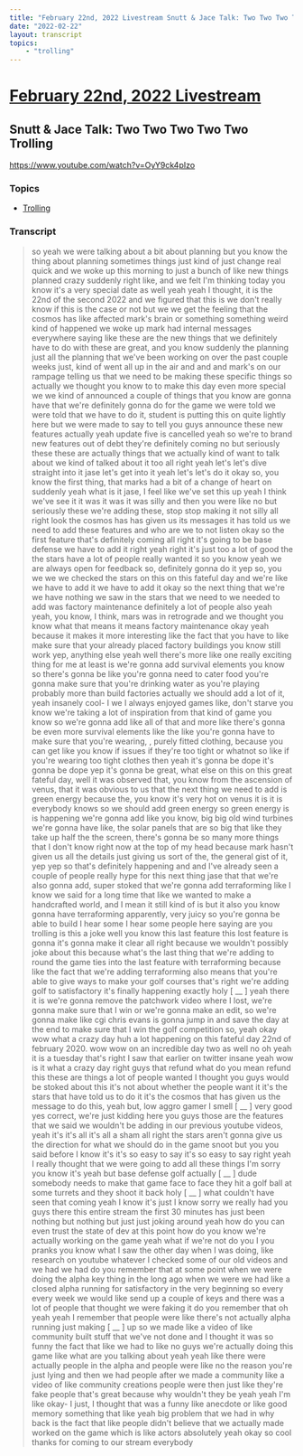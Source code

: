```yaml
---
title: "February 22nd, 2022 Livestream Snutt & Jace Talk: Two Two Two Two Two Trolling"
date: "2022-02-22"
layout: transcript
topics:
    - "trolling"
---
```

# [February 22nd, 2022 Livestream](../2022-02-22.md)
## Snutt & Jace Talk: Two Two Two Two Two Trolling
https://www.youtube.com/watch?v=OyY9ck4pIzo

### Topics
* [Trolling](../topics/trolling.md)

### Transcript

> so yeah we were talking about a bit about planning but you know the thing about planning sometimes things just kind of just change real quick and we woke up this morning to just a bunch of like new things planned crazy suddenly right like, and we felt I'm thinking today you know it's a very special date as well yeah yeah I thought, it is the 22nd of the second 2022 and we figured that this is we don't really know if this is the case or not but we we get the feeling that the cosmos has like affected mark's brain or something something weird kind of happened we woke up mark had internal messages everywhere saying like these are the new things that we definitely have to do with these are great, and you know suddenly the planning just all the planning that we've been working on over the past couple weeks just, kind of went all up in the air and and and mark's on our rampage telling us that we need to be making these specific things so actually we thought you know to to make this day even more special we we kind of announced a couple of things that you know are gonna have that we're definitely gonna do for the game we were told we were told that we have to do it, student is putting this on quite lightly here but we were made to say to tell you guys announce these new features actually yeah update five is cancelled yeah so we're to brand new features out of debt they're definitely coming no but seriously these these are actually things that we actually kind of want to talk about we kind of talked about it too all right yeah let's let's dive straight into it jase let's get into it yeah let's let's do it okay so, you know the first thing, that marks had a bit of a change of heart on suddenly yeah what is it jase, I feel like we've set this up yeah I think we've see it it was it was it was silly and then you were like no but seriously these we're adding these, stop stop making it not silly all right look the cosmos has has given us its messages it has told us we need to add these features and who are we to not listen okay so the first feature that's definitely coming all right it's going to be base defense we have to add it right yeah right it's just too a lot of good the the stars have a lot of people really wanted it so you know yeah we are always open for feedback so, definitely gonna do it yep so, you we we we checked the stars on this on this fateful day and we're like we have to add it we have to add it okay so the next thing that we're we have nothing we saw in the stars that we need to we needed to add was factory maintenance definitely a lot of people also yeah yeah, you know, I think, mars was in retrograde and we thought you know what that means it means factory maintenance okay yeah because it makes it more interesting like the fact that you have to like make sure that your already placed factory buildings you know still work yep, anything else yeah well there's more like one really exciting thing for me at least is we're gonna add survival elements you know so there's gonna be like you're gonna need to cater food you're gonna make sure that you're drinking water as you're playing probably more than build factories actually we should add a lot of it, yeah insanely cool- I we I always enjoyed games like, don't starve you know we're taking a lot of inspiration from that kind of game you know so we're gonna add like all of that and more like there's gonna be even more survival elements like the like you're gonna have to make sure that you're wearing, , purely fitted clothing, because you can get like you know if issues if they're too tight or whatnot so like if you're wearing too tight clothes then yeah it's gonna be dope it's gonna be dope yep it's gonna be great, what else on this on this great fateful day, well it was observed that, you know from the ascension of venus, that it was obvious to us that the next thing we need to add is green energy because the, you know it's very hot on venus it is it is everybody knows so we should add green energy so green energy is is happening we're gonna add like you know, big big old wind turbines we're gonna have like, the solar panels that are so big that like they take up half the the screen, there's gonna be so many more things that I don't know right now at the top of my head because mark hasn't given us all the details just giving us sort of the, the general gist of it, yep yep so that's definitely happening and and I've already seen a couple of people really hype for this next thing jase that that we're also gonna add, super stoked that we're gonna add terraforming like I know we said for a long time that like we wanted to make a handcrafted world, and I mean it still kind of is but it also you know gonna have terraforming apparently, very juicy so you're gonna be able to build I hear some I hear some people here saying are you trolling is this a joke well you know this last feature this lost feature is gonna it's gonna make it clear all right because we wouldn't possibly joke about this because what's the last thing that we're adding to round the game ties into the last feature with terraforming because like the fact that we're adding terraforming also means that you're able to give ways to make your golf courses that's right we're adding golf to satisfactory it's finally happening exactly holy [ __ ] yeah there it is we're gonna remove the patchwork video where I lost, we're gonna make sure that I win or we're gonna make an edit, so we're gonna make like cgi chris evans is gonna jump in and save the day at the end to make sure that I win the golf competition so, yeah okay wow what a crazy day huh a lot happening on this fateful day 22nd of february 2020. wow wow on an incredible day two as well no oh yeah it is a tuesday that's right I saw that earlier on twitter insane yeah wow is it what a crazy day right guys that refund what do you mean refund this these are things a lot of people wanted I thought you guys would be stoked about this it's not about whether the people want it it's the stars that have told us to do it it's the cosmos that has given us the message to do this, yeah but, low aggro gamer I smell [ __ ] very good yes correct, we're just kidding here you guys those are the features that we said we wouldn't be adding in our previous youtube videos, yeah it's it's all it's all a sham all right the stars aren't gonna give us the direction for what we should do in the game snoot but you you said before I know it's it's so easy to say it's so easy to say right yeah I really thought that we were going to add all these things I'm sorry you know it's yeah but base defense golf actually [ __ ] dude somebody needs to make that game face to face they hit a golf ball at some turrets and they shoot it back holy [ __ ] what couldn't have seen that coming yeah I know it's just I know sorry we really had you guys there this entire stream the first 30 minutes has just been nothing but nothing but just just joking around yeah how do you can even trust the state of dev at this point how do you know we're actually working on the game yeah what if we're not do you I you pranks you know what I saw the other day when I was doing, like research on youtube whatever I checked some of our old videos and we had we had do you remember that at some point when we were doing the alpha key thing in the long ago when we were we had like a closed alpha running for satisfactory in the very beginning so every every week we would like send up a couple of keys and there was a lot of people that thought we were faking it do you remember that oh yeah yeah I remember that people were like there's not actually alpha running just making [ __ ] up so we made like a video of like community built stuff that we've not done and I thought it was so funny the fact that like we had to like no guys we're actually doing this game like what are you talking about yeah yeah like there were actually people in the alpha and people were like no the reason you're just lying and then we had people after we made a community like a video of like community creations people were then just like they're fake people that's great because why wouldn't they be yeah yeah I'm like okay- I just, I thought that was a funny like anecdote or like good memory something that like yeah big problem that we had in why back is the fact that like people didn't believe that we actually made worked on the game which is like actors absolutely yeah okay so cool thanks for coming to our stream everybody
